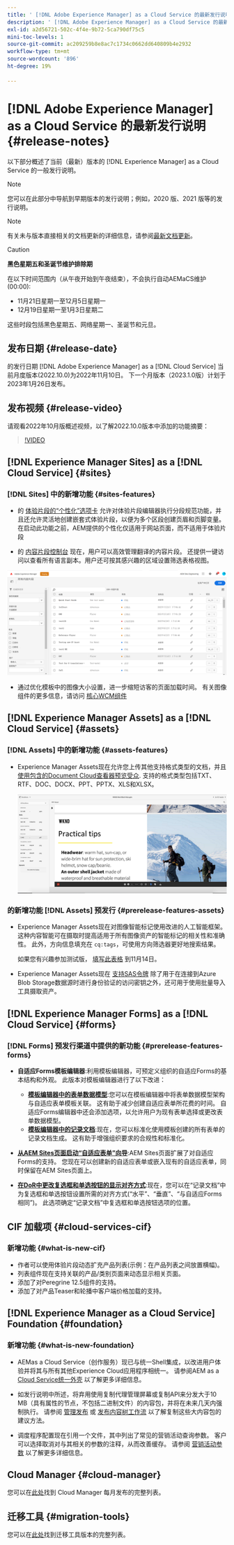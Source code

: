 ```yaml
---
title: ' [!DNL Adobe Experience Manager] as a Cloud Service 的最新发行说明。'
description: ' [!DNL Adobe Experience Manager] as a Cloud Service 的最新发行说明。'
exl-id: a2d56721-502c-4f4e-9b72-5ca790df75c5
mini-toc-levels: 1
source-git-commit: ac209259b8e8ac7c1734c0662dd640809b4e2932
workflow-type: tm+mt
source-wordcount: '896'
ht-degree: 19%

---
```



# [!DNL Adobe Experience Manager] as a Cloud Service 的最新发行说明 {#release-notes}

以下部分概述了当前（最新）版本的 [!DNL Experience Manager] as a Cloud Service 的一般发行说明。

>[!NOTE]
>
>您可以在此部分中导航到早期版本的发行说明；例如，2020 版、2021 版等的发行说明。

>[!NOTE]
>
>有关未与版本直接相关的文档更新的详细信息，请参阅[最新文档更新](https://experienceleague.adobe.com/docs/experience-manager-release-information/aem-release-updates/doc-updates/documentation-updates.html)。

>[!CAUTION]
>
>**黑色星期五和圣诞节维护排除期**
>
> 在以下时间范围内（从午夜开始到午夜结束），不会执行自动AEMaCS维护(00:00):
>
>* 11月21日星期一至12月5日星期一
>* 12月19日星期一至1月3日星期二
>
> 这些时段包括黑色星期五、网络星期一、圣诞节和元旦。

## 发布日期 {#release-date}

的发行日期 [!DNL Adobe Experience Manager] as a [!DNL Cloud Service] 当前月度版本(2022.10.0)为2022年11月10日。 下一个月版本（2023.1.0版）计划于2023年1月26日发布。

## 发布视频 {#release-video}

请观看2022年10月版概述视频，以了解2022.10.0版本中添加的功能摘要：

>[!VIDEO](https://video.tv.adobe.com/v/3409801/?quality=12)

## [!DNL Experience Manager Sites] as a [!DNL Cloud Service] {#sites}


### [!DNL Sites] 中的新增功能 {#sites-features}

* 的 [体验片段的“个性化”选项卡](/help/sites-cloud/authoring/fundamentals/experience-fragments.md#personalization-experience-fragment) 允许对体验片段编辑器执行分段规范功能，并且还允许灵活地创建嵌套式体验片段，以便为多个区段创建页眉和页脚变量。 在启动此功能之前，AEM提供的个性化仅适用于网站页面，而不适用于体验片段

* 的 [内容片段控制台](/help/sites-cloud/administering/content-fragments/content-fragments-console.md) 现在，用户可以高效管理翻译的内容片段。 还提供一键访问以查看所有语言副本。用户还可按其感兴趣的区域设置筛选表格视图。

![内容片段语言](/help/release-notes/assets/cfconsole-languages.png)

* 通过优化模板中的图像大小设置，进一步缩短访客的页面加载时间。 有关图像组件的更多信息，请访问 [核心WCM组件](https://github.com/adobe/aem-core-wcm-components)

## [!DNL Experience Manager Assets] as a [!DNL Cloud Service] {#assets}

### [!DNL Assets] 中的新增功能 {#assets-features}

* Experience Manager Assets现在允许您上传其他支持格式类型的文档，并且[ 使用包含的Document Cloud查看器预览受众](/help/assets/manage-pdf-documents.md). 支持的格式类型包括TXT、RTF、DOC、DOCX、PPT、PPTX、XLS和XLSX。

   ![PDF其他格式的呈现版本](/help/release-notes/assets/multi-page-other-formats.png)


### 的新增功能 [!DNL Assets] 预发行 {#prerelease-features-assets}

* Experience Manager Assets现在对图像智能标记使用改进的人工智能框架。 这种内容智能可在摄取时提高适用于所有图像资产的智能标记的相关性和准确性。 此外，方向信息填充在 `cq:tags`，可使用方向筛选器更好地搜索结果。

   如果您有兴趣参加测试版， [填写此表格](https://forms.office.com/pages/responsepage.aspx?id=Wht7-jR7h0OUrtLBeN7O4epXZrTVKKdJkUiHeolccf9UNEwyNEpHVEFaODdBNFZQSlFDREZQOVRRTy4u) 到11月14日。

* Experience Manager Assets现在 [支持SAS令牌](/help/assets/add-assets.md#asset-bulk-ingestor) 除了用于在连接到Azure Blob Storage数据源时进行身份验证的访问密钥之外，还可用于使用批量导入工具摄取资产。

## [!DNL Experience Manager Forms] as a [!DNL Cloud Service] {#forms}

### [!DNL Forms] 预发行渠道中提供的新功能 {#prerelease-features-forms}

* **自适应Forms模板编辑器**:利用模板编辑器，可预定义组织的自适应Forms的基本结构和外观。 此版本对模板编辑器进行了以下改进：
   * **[模板编辑器中的表单数据模型](/help/forms/creating-adaptive-form.md#edit-form-model-properties-of-an-adaptive-form-edit-form-model)**:您可以在模板编辑器中将表单数据模型架构与自适应表单模板关联。 这有助于减少创建自适应表单所花费的时间。 自适应Forms编辑器中还会添加选项，以允许用户为现有表单选择或更改表单数据模型。
   * **[模板编辑器中的记录文档](/help/forms/generate-document-of-record-for-non-xfa-based-adaptive-forms.md#document-of-record-support-in-adaptive-form-editor-dor-support-in-adaptiveform)**:现在，您可以标准化使用模板创建的所有表单的记录文档生成。 这有助于增强组织要求的合规性和标准化。

* **[从AEM Sites页面启动“自适应表单”向导](/help/forms/embed-adaptive-form-aem-sites.md)**:AEM Sites页面扩展了对自适应Forms的支持。 您现在可以创建新的自适应表单或嵌入现有的自适应表单，同时保留在AEM Sites页面上。
* **[在DoR中更改复选框和单选按钮的显示对齐方式](/help/forms/generate-document-of-record-for-non-xfa-based-adaptive-forms.md#customize-the-branding-information-in-document-of-record-customize-the-branding-information-in-document-of-record)**:现在，您可以在“记录文档”中为复选框和单选按钮设置所需的对齐方式(“水平”、“垂直”、“与自适应Forms相同”)。 此选项确定“记录文档”中复选框和单选按钮选项的位置。

## CIF 加载项 {#cloud-services-cif}

### 新增功能 {#what-is-new-cif}

* 作者可以使用体验片段动态扩充产品列表(示例：在产品列表之间放置横幅)。
* 列表组件现在支持关联的产品/类别页面来动态显示相关页面。
* 添加了对Peregrine 12.5组件的支持。
* 添加了对产品Teaser和轮播中客户端价格加载的支持。

## [!DNL Experience Manager as a Cloud Service] Foundation {#foundation}

### 新增功能 {#what-is-new-foundation}

* AEMas a Cloud Service（创作服务）现已与统一Shell集成，以改进用户体验并将其与所有其他Experience Cloud应用程序相统一。 请参阅AEM as a [Cloud Service统一外壳](/help/overview/aem-cloud-service-on-unified-shell.md) 以了解更多详细信息。

* 如发行说明中所述，将弃用使用复制代理管理屏幕或复制API来分发大于10 MB（具有属性的节点，不包括二进制文件）的内容包，并将在未来几天内强制执行。 请参阅 [管理发布](/help/operations/replication.md#manage-publication) 或 [发布内容树工作流](/help/operations/replication.md#publish-content-tree-workflow) 以了解复制这些大内容包的建议方法。

* 调度程序配置现在引用一个文件，其中列出了常见的营销活动查询参数。 客户可以选择取消对与其相关的参数的注释，从而改善缓存。 请参阅 [营销活动参数](/help/implementing/dispatcher/caching.md#marketing-parameters) 以了解更多详细信息。

## Cloud Manager {#cloud-manager}

您可以在[此处](/help/implementing/cloud-manager/release-notes-cloud-manager/release-notes-cm-current.md)找到 Cloud Manager 每月发布的完整列表。

## 迁移工具 {#migration-tools}

您可以在[此处](/help/journey-migration/release-notes/release-notes-migration-tools-current.md)找到迁移工具版本的完整列表。

